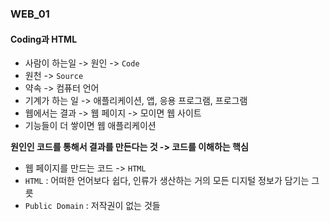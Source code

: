 ### WEB_01

#### Coding과 HTML
- 사람이 하는일 -> 원인 -> `Code`
- 원천 -> `Source`
- 약속 -> 컴퓨터 언어
- 기계가 하는 일 -> 애플리케이션, 앱, 응용 프로그램, 프로그램
- 웹에서는 결과 -> 웹 페이지 -> 모이면 웹 사이트
- 기능들이 더 쌓이면 웹 애플리케이션


**원인인 코드를 통해서 결과를 만든다는 것 -> 코드를 이해하는 핵심**

- 웹 페이지를 만드는 코드 -> `HTML`
- `HTML` : 어떠한 언어보다 쉽다, 인류가 생산하는 거의 모든 디지털 정보가 담기는 그릇
- `Public Domain` : 저작권이 없는 것들
